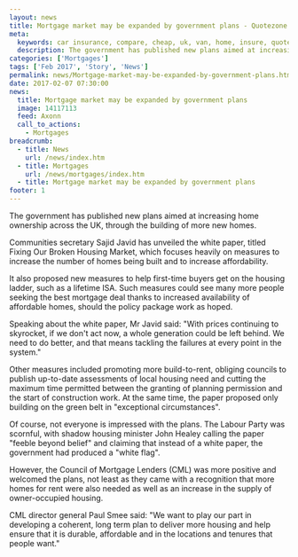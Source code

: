 ```yaml
---
layout: news
title: Mortgage market may be expanded by government plans - Quotezone.co.uk
meta:
  keywords: car insurance, compare, cheap, uk, van, home, insure, quotes, online, comparison, bike, loans, life
  description: The government has published new plans aimed at increasing home ownership across the UK, through the building of more new homes
categories: ['Mortgages']
tags: ['Feb 2017', 'Story', 'News']
permalink: news/Mortgage-market-may-be-expanded-by-government-plans.htm
date: 2017-02-07 07:30:00
news:
  title: Mortgage market may be expanded by government plans
  image: 14117113
  feed: Axonn
  call_to_actions:
    - Mortgages
breadcrumb:
  - title: News
    url: /news/index.htm
  - title: Mortgages
    url: /news/mortgages/index.htm
  - title: Mortgage market may be expanded by government plans
footer: 1
---
```


The government has published new plans aimed at increasing home ownership across the UK, through the building of more new homes.

Communities secretary Sajid Javid has unveiled the white paper, titled Fixing Our Broken Housing Market, which focuses heavily on measures to increase the number of homes being built and to increase affordability.

It also proposed new measures to help first-time buyers get on the housing ladder, such as a lifetime ISA. Such measures could see many more people seeking the best mortgage deal thanks to increased availability of affordable homes, should the policy package work as hoped.&nbsp;

Speaking about the white paper, Mr Javid said: &quot;With prices continuing to skyrocket, if we don&#39;t act now, a whole generation could be left behind. We need to do better, and that means tackling the failures at every point in the system.&quot;

Other measures included promoting more build-to-rent, obliging councils to publish up-to-date assessments of local housing need and cutting the maximum time permitted between the granting of planning permission and the start of construction work. At the same time, the paper proposed only building on the green belt in &quot;exceptional circumstances&quot;.&nbsp;

Of course, not everyone is impressed with the plans. The Labour Party was scornful, with shadow housing minister John Healey calling the paper &quot;feeble beyond belief&quot; and claiming that instead of a white paper, the government had produced a &quot;white flag&quot;.&nbsp;

However, the Council of Mortgage Lenders (CML) was more positive and welcomed the plans, not least as they came with a recognition that more homes for rent were also needed as well as an increase in the supply of owner-occupied housing.&nbsp;

CML director general Paul Smee said: &quot;We want to play our part in developing a coherent, long term plan to deliver more housing and help ensure that it is durable, affordable and in the locations and tenures that people want.&quot;
